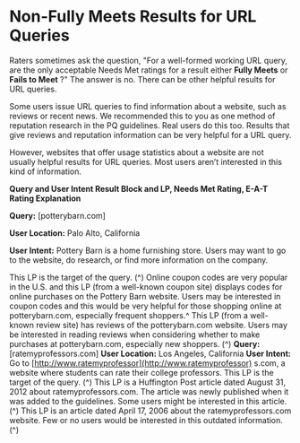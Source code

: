 # Non-Fully Meets Results for URL Queries

Raters sometimes ask the question, "For a well-formed working URL query, are the only acceptable Needs Met ratings for a result either **Fully Meets** or **Fails to Meet** ?" The answer is no. There can be other helpful results for URL queries.

Some users issue URL queries to find information about a website, such as reviews or recent news. We recommended this to you as one method of reputation research in the PQ guidelines. Real users do this too. Results that give reviews and reputation information can be very helpful for a URL query.

However, websites that offer usage statistics about a website are not usually helpful results for URL queries. Most users aren’t interested in this kind of information.

**Query and User Intent Result Block and LP, Needs Met Rating, E-A-T Rating Explanation**

**Query:**
[potterybarn.com]

**User Location:** Palo Alto, California

**User Intent:** Pottery Barn is a home furnishing store. Users may want to go to the website, do research, or find more information on the company.

This LP is the target of the query.
(^)
Online coupon codes are very popular in the U.S. and this LP
(from a well-known coupon site)
displays codes for online purchases on the Pottery Barn website. Users may be interested in coupon codes and this would be very helpful for those shopping online at potterybarn.com, especially frequent shoppers.^
This LP (from a well-known review site) has reviews of the potterybarn.com website. Users may be interested in reading reviews when considering whether to make purchases at potterybarn.com, especially new shoppers.
(^)
**Query:**
[ratemyprofessors.com]
**User Location:** Los Angeles, California
**User Intent:** Go to
[http://www.ratemyprofessor](http://www.ratemyprofessor)
s.com, a website where students can rate their college professors. This LP is the target of the query.
(^)
This LP is a Huffington Post article dated August 31, 2012
about ratemyprofessors.com. The article was newly published when it was added to the guidelines. Some users might be interested in this article.
(^)
This LP is an article dated April
17, 2006 about the ratemyprofessors.com website. Few or no users would be interested in this outdated information.
(^)
